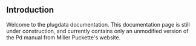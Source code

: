 ## Introduction

Welcome to the plugdata documentation. This documentation page is still under construction, and currently contains only an unmodified version of the Pd manual from Miller Puckette's website.